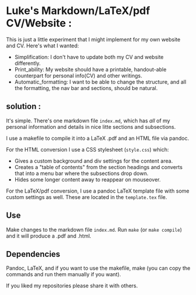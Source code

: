# Luke's Markdown/LaTeX/pdf CV/Website :

This is just a little experiment that I might implement for my own website and CV. Here's what I wanted:

+ Simplification: I don't have to update both my CV and website differently.
+ Print_ability: My website should have a printable, handout-able counterpart for personal info(CV) and other writings.
+ Automatic_formatting: I want to be able to change the structure, and all the formatting, the nav bar and sections, should be natural.

## solution : 

It's simple. There's one markdown file `index.md`, which has *all* of my personal information and details in nice litte sections and subsections.

I use a makefile to compile it into a LaTeX .pdf and an HTML file via pandoc.

For the HTML conversion I use a CSS stylesheet (`style.css`) which:

+ Gives a custom background and div settings for the content area.
+ Creates a "table of contents" from the section headings and converts that into a menu bar where the subsections drop down.
+ Hides some longer content away to reappear on mouseover.

For the LaTeX/pdf conversion, I use a pandoc LaTeX template file with some custom settings as well.
These are located in the `template.tex` file.

## Use

Make changes to the markdown file `index.md`. Run `make` (or `make compile`) and it will produce a .pdf and .html.

## Dependencies

Pandoc, LaTeX, and if you want to use the makefile, make (you can copy the commands and run them manually if you want).

If you liked my repositories please share it with others.
